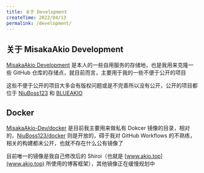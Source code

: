 ```yaml
---
title: 关于 Development
createTime: 2022/04/13
permalink: /development/
---
```

<script setup>
import RepoCard from 'vuepress-theme-plume/features/RepoCard.vue'
</script>

## 关于 MisakaAkio Development
[MisakaAkio Development](https://github.com/MisakaAkio-Dev) 是本人的一些自用服务的存储地，也是我用来克隆一些 GitHub 仓库的存储点，就目前而言，主要用于我的一些不便于公开的项目

这些不便于公开的项目大多会有版权问题或是不完善所以没有公开，公开的项目都位于 [NiuBoss123](https://github.com/NiuBoss123) 和 [BLUEAKIO](https://github.com/BLUEAKIO) 

## Docker

<RepoCard repo="MisakaAkio-Dev/docker" />

[MisakaAkio-Dev/docker](https://github.com/MisakaAkio-Dev/docker) 是目前我主要用来做私有 Dokcer 镜像的目录，相对的，[NiuBoss123/docker](https://github.com/NiuBoss123/docker) 则是开放的，碍于我对 GitHub Workflows 的不熟练，相关的构建都未公开，也就不存在什么公有镜像了

目前唯一的镜像是我自己修改后的 Shiroi（也就是 [www.akio.top](www.akio.top) 所使用的博客框架），其他镜像正在缓慢规划中